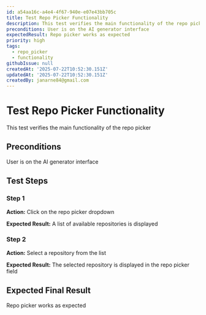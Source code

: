 ```yaml
---
id: a54aa16c-a4e4-4f67-940e-e07e43bb705c
title: Test Repo Picker Functionality
description: This test verifies the main functionality of the repo picker
preconditions: User is on the AI generator interface
expectedResult: Repo picker works as expected
priority: high
tags:
  - repo_picker
  - functionality
githubIssue: null
createdAt: '2025-07-22T10:52:30.151Z'
updatedAt: '2025-07-22T10:52:30.151Z'
createdBy: janarne84@gmail.com
---
```

# Test Repo Picker Functionality

This test verifies the main functionality of the repo picker

## Preconditions

User is on the AI generator interface

## Test Steps

### Step 1

**Action:** Click on the repo picker dropdown

**Expected Result:** A list of available repositories is displayed

### Step 2

**Action:** Select a repository from the list

**Expected Result:** The selected repository is displayed in the repo picker field

## Expected Final Result

Repo picker works as expected
